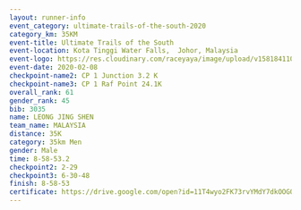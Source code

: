 ```yaml
--- 
layout: runner-info 
event_category: ultimate-trails-of-the-south-2020 
category_km: 35KM 
event-title: Ultimate Trails of the South 
event-location: Kota Tinggi Water Falls,  Johor, Malaysia 
event-logo: https://res.cloudinary.com/raceyaya/image/upload/v1581841103/logo/2020/ultimate-trails-2020_i93dfj.jpg 
event-date: 2020-02-08 
checkpoint-name2: CP 1 Junction 3.2 K 
checkpoint-name3: CP 1 Raf Point 24.1K 
overall_rank: 61
gender_rank: 45
bib: 3035
name: LEONG JING SHEN
team_name: MALAYSIA
distance: 35K
category: 35km Men
gender: Male
time: 8-58-53.2
checkpoint2: 2-29
checkpoint3: 6-30-48
finish: 8-58-53
certificate: https://drive.google.com/open?id=11T4wyo2FK73rvYMdY7dkOOGQ_KrcmvRv
--- 
```

